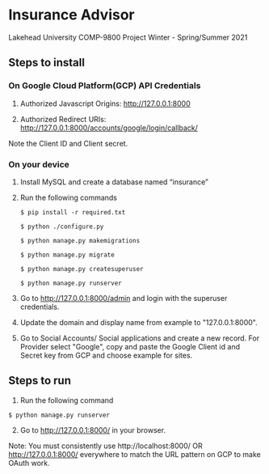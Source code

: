 # Insurance Advisor

Lakehead University COMP-9800 Project Winter - Spring/Summer 2021

## Steps to install
### On Google Cloud Platform(GCP) API Credentials

1.  Authorized Javascript Origins: http://127.0.0.1:8000

2.  Authorized Redirect URIs: http://127.0.0.1:8000/accounts/google/login/callback/

Note the Client ID and Client secret.

### On your device
1. Install MySQL and create a database named “insurance”

2. Run the following commands
    ``` 
    $ pip install -r required.txt

    $ python ./configure.py

    $ python manage.py makemigrations
        
    $ python manage.py migrate
        
    $ python manage.py createsuperuser

    $ python manage.py runserver
    ```

3.  Go to http://127.0.0.1:8000/admin and login with the superuser credentials.

4.  Update the domain and display name from example to "127.0.0.1:8000".

5. Go to Social Accounts/ Social applications and create a new record. For Provider select "Google", copy and paste the Google Client id and Secret key from GCP and choose example for sites.  

## Steps to run
1. Run the following command
```
$ python manage.py runserver
```

2. Go to http://127.0.0.1:8000/ in your browser.

Note: You must consistently use http://localhost:8000/ OR http://127.0.0.1:8000/ everywhere to match the URL pattern on GCP to make OAuth work.
